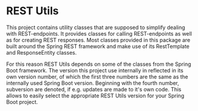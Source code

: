 # REST Utils

This project contains utility classes that are supposed to simplify dealing with REST-endpoints. It provides classes for calling REST-endpoints as well as for creating REST responses. Most classes provided in this package are built around the Spring REST framework and make use of its RestTemplate and ResponseEntity classes.

For this reason REST Utils depends on some of the classes from the Spring Boot framework. The version this project use internally in reflected in its own version number, of which the first three numbers are the same as the internally used Spring Boot version. Beginning with the fourth number, subversion are denoted, if e.g. updates are made to it's own code. This allows to easily select the appropriate REST Utils version for your Spring Boot project.